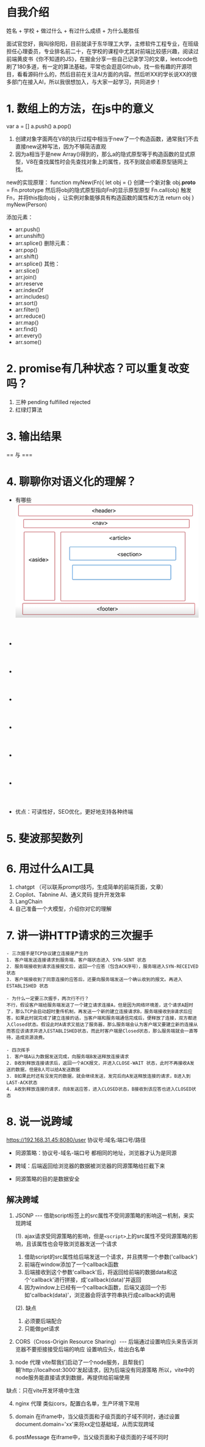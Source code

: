 # 自我介绍
姓名 + 学校 + 做过什么 + 有过什么成绩 + 为什么能胜任

面试官您好，我叫徐阳阳，目前就读于东华理工大学，主修软件工程专业，在班级担任心理委员，专业排名前二十，在学校的课程中尤其对前端比较感兴趣，阅读过前端黄皮书《你不知道的JS》，在掘金分享一些自己记录学习的文章，leetcode也刷了180多道，有一定的算法基础，平常也会逛逛Github，找一些有趣的开源项目，看看源码什么的，然后目前在关注AI方面的内容。然后听XX的学长说XX的很多部门在接入AI，所以我很想加入，与大家一起学习，共同进步！

# 1. 数组上的方法，在js中的意义
var a = []
a.push()
a.pop()

1. 创建对象字面两在V8的执行过程中相当于new了一个构造函数，通常我们不去直接new这种写法，因为不够简洁直观
2. 因为a相当于是new Array()得到的，那么a的隐式原型等于构造函数的显式原型，V8在查找属性时会先查找对象上的属性，找不到就会顺着原型链网上找。

new的实现原理：
function myNew(Fn){
    let obj = {} 创建一个新对象
    obj.__proto__ = Fn.prototype 然后将obj的隐式原型指向Fn的显示原型原型
    Fn.call(obj) 触发Fn，并将this指向obj ，让实例对象能够具有构造函数的属性和方法
    return obj
}
myNew(Person)

添加元素：
- arr.push()
- arr.unshift()
- arr.splice()
删除元素：
- arr.pop()
- arr.shift()
- arr.splice()
其他：
- arr.slice()
- arr.join()
- arr.reserve
- arr.indexOf
- arr.includes()
- arr.sort()
- arr.filter()
- arr.reduce()
- arr.map()
- arr.find()
- arr.every()
- arr.some()

# 2. promise有几种状态？可以重复改变吗？
1. 三种 pending fulfilled rejected
2. 红绿灯算法

# 3. 输出结果
== 与 ===

# 4. 聊聊你对语义化的理解？
- 有哪些
![alt text](image.png)
- <header>
- <nav>
- <aside>
- <article>
- <section>
- <footer>
- 优点：可读性好，SEO优化，更好地支持各种终端

# 5. 斐波那契数列


# 6. 用过什么AI工具
1. chatgpt （可以联系prompt技巧，生成简单的前端页面，文章）
2. Copilot、Tabnine AI、通义灵码  提升开发效率
3. LangChain
4. 自己准备一个大模型，介绍你对它的理解

# 7. 讲一讲HTTP请求的三次握手
    - 三次握手是TCP协议建立连接是产生的
    1. 客户端发送连接请求到服务端，客户端状态进入 SYN-SENT 状态
    2. 服务端接收到请求连接报文后，返回一个应答（包含ACK序号），服务端进入SYN-RECEIVED状态
    3. 客户端接收到了同意连接的应答后，还要向服务端发送一个确认收到的报文。再进入 ESTABLISHED 状态

    - 为什么一定要三次握手，两次行不行？
    不行，假设客户端给服务端发送了一个建立请求连接A，但是因为网络环境差，这个请求A超时了，那么TCP会启动超时重传机制，再发送一个新的建立连接请求B，服务端接收到B请求后应答，如果此时就完成了建立连接的话，当客户端和服务端通信完成后，便释放了连接，双方都进入Closed状态。假设此时A请求又抵达了服务器，那么服务端会认为客户端又要建立新的连接从而答应该请求并进入ESTABLISHED状态，而此时客户端是Closed状态，那么服务端就会一直等待，造成资源浪费。

    - 四次挥手
    1. 客户端A认为数据发送完成，向服务端B发送释放连接请求
    2. B收到释放连接请求后，返回一个ACK报文，并进入CLOSE-WAIT 状态，此时不再接收A发送的数据，但是B人可以给A发送数据
    3. B如果此时还有没发完的数据，就会继续发送，发完后向A发送释放连接的请求，B进入到LAST-ACK状态
    4. A收到释放连接的请求，向B发送应答，进入CLOSED状态，B接收到该应答也进入CLOSED状态

# 8. 说一说跨域
https://192.168.31.45:8080/user
协议号:域名:端口号/路径

- 同源策略：协议号-域名-端口号 都相同的地址，浏览器才认为是同源

- 跨域：后端返回给浏览器的数据被浏览器的同源策略给拦截下来

- 同源策略的目的是数据安全
 
## 解决跨域
1. JSONP --- 借助script标签上的src属性不受同源策略的影响这一机制，来实现跨域

    (1). ajax请求受同源策略的影响，但是`<script>`上的src属性不受同源策略的影响，且该属性也会导致浏览器发送一个请求
    1. 借助script的src属性给后端发送一个请求，并且携带一个参数('callback')
    2. 前端在window添加了一个callback函数
    3. 后端接收到这个参数'callback'后，将返回给前端的数据data和这个'callback'进行拼接，成'callback(data)'并返回
    4. 因为window上已经有一个callback函数，后端又返回一个形如'callback(data)'，浏览器会将该字符串执行成callback的调用

    (2). 缺点
    1. 必须要后端配合
    2. 只能做get请求


2. CORS（Cross-Origin Resource Sharing）--- 后端通过设置响应头来告诉浏览器不要拒接接受后端的响应
设置响应头，给出白名单

3. node 代理
vite帮我们启动了一个node服务，且帮我们朝'http://localhost:3000'发起请求，因为后端没有同源策略
所以，vite中的node服务能直接请求到数据，再提供给前端使用

缺点：只在vite开发环境中生效


4. nginx 代理
类似cors，配置白名单，生产环境下常用

5. domain
在iframe中，当父级页面和子级页面的子域不同时，通过设置document.domain='xx'来将xx定位基础域，从而实现跨域


6. postMessage
在iframe中，当父级页面和子级页面的子域不同时